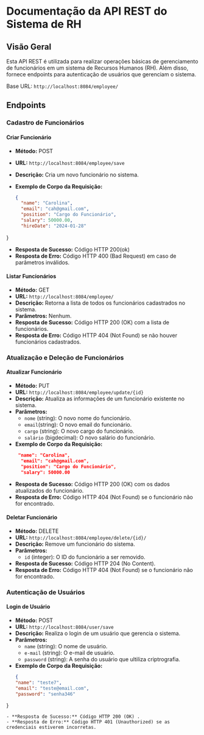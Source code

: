 # Documentação da API REST do Sistema de RH

## Visão Geral

Esta API REST é utilizada para realizar operações básicas de gerenciamento de funcionários em um sistema de Recursos Humanos (RH). Além disso, fornece endpoints para autenticação de usuários que gerenciam o sistema.

Base URL: `http://localhost:8084/employee/`

## Endpoints

### Cadastro de Funcionários

#### Criar Funcionário

- **Método:** POST
- **URL:** `http://localhost:8084/employee/save`
- **Descrição:** Cria um novo funcionário no sistema.

- **Exemplo de Corpo da Requisição:**
  ```json
  { 
    "name": "Carolina",
    "email": "cah@gmail.com",
    "position": "Cargo do Funcionário",
    "salary": 50000.00,
    "hireDate": "2024-01-28"

}

- **Resposta de Sucesso:** Código HTTP 200(ok)
- **Resposta de Erro:** Código HTTP 400 (Bad Request) em caso de parâmetros inválidos.

#### Listar Funcionários

- **Método:** GET
- **URL:** `http://localhost:8084/employee/`
- **Descrição:** Retorna a lista de todos os funcionários cadastrados no sistema.
- **Parâmetros:** Nenhum.
- **Resposta de Sucesso:** Código HTTP 200 (OK) com a lista de funcionários.
- **Resposta de Erro:** Código HTTP 404 (Not Found) se não houver funcionários cadastrados.

### Atualização e Deleção de Funcionários

#### Atualizar Funcionário

- **Método:** PUT
- **URL:** `http://localhost:8084/employee/update/{id}`
- **Descrição:** Atualiza as informações de um funcionário existente no sistema.
- **Parâmetros:**
    - `nome` (string): O novo nome do funcionário.
    - `email`(string): O novo email do funcionário.
    - `cargo` (string): O novo cargo do funcionário.
    -  `salário` (bigdecimal): O novo salário do funcionário.
- **Exemplo de Corpo da Requisição:**
  ```json
   "name": "Carolina",
    "email": "cah@gmail.com",
    "position": "Cargo do Funcionário",
    "salary": 50000.00
  ```
- **Resposta de Sucesso:** Código HTTP 200 (OK) com os dados atualizados do funcionário.
- **Resposta de Erro:** Código HTTP 404 (Not Found) se o funcionário não for encontrado.

#### Deletar Funcionário

- **Método:** DELETE
- **URL:** `http://localhost:8084/employee/delete/{id}/`
- **Descrição:** Remove um funcionário do sistema.
- **Parâmetros:**
    - `id` (integer): O ID do funcionário a ser removido.
- **Resposta de Sucesso:** Código HTTP 204 (No Content).
- **Resposta de Erro:** Código HTTP 404 (Not Found) se o funcionário não for encontrado.

### Autenticação de Usuários

#### Login de Usuário

- **Método:** POST
- **URL:** `http://localhost:8084/user/save`
- **Descrição:** Realiza o login de um usuário que gerencia o sistema.
- **Parâmetros:**
    - `name` (string): O nome de usuário.
    - `e-mail` (string): O e-mail de usuário.
    - `password` (string): A senha do usuário que ultiliza criptrografia.
- **Exemplo de Corpo da Requisição:**
  ```json
  {
  "name": "teste7",
  "email": "teste@email.com",
  "password": "senha346"
}
  ```
- **Resposta de Sucesso:** Código HTTP 200 (OK) .
- **Resposta de Erro:** Código HTTP 401 (Unauthorized) se as credenciais estiverem incorretas.


```

